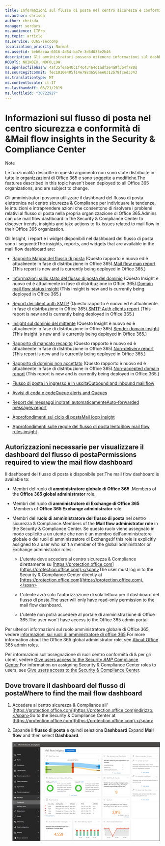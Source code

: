 ```yaml
---
title: Informazioni sul flusso di posta nel centro sicurezza e conformità di &
ms.author: chrisda
author: chrisda
manager: serdars
ms.audience: ITPro
ms.topic: article
ms.service: O365-seccomp
localization_priority: Normal
ms.assetid: beb6acaa-6016-4d54-ba7e-3d6d035e2b46
description: Gli amministratori possono ottenere informazioni sul dashboard del flusso di posta elettronica nel centro sicurezza & Compliance.
ROBOTS: NOINDEX, NOFOLLOW
ms.openlocfilehash: 4af35fea640c1f4c43464d1adf2e4a9f3b4f780d
ms.sourcegitcommit: fec1010e405f14e792d650aee0312b78fced3343
ms.translationtype: MT
ms.contentlocale: it-IT
ms.lasthandoff: 03/21/2019
ms.locfileid: "30722927"
---
```

# <a name="mail-flow-insights-in-the-security--compliance-center"></a><span data-ttu-id="cf75e-103">Informazioni sul flusso di posta nel centro sicurezza e conformità di &</span><span class="sxs-lookup"><span data-stu-id="cf75e-103">Mail flow insights in the Security & Compliance Center</span></span>

> [!NOTE]
> <span data-ttu-id="cf75e-104">Le funzionalità descritte in questo argomento non sono state distribuite in tutte le organizzazioni di Office 365 e sono soggette a modifiche.</span><span class="sxs-lookup"><span data-stu-id="cf75e-104">The features described in this topic haven't been deployed to all Office 365 organizations, and are subject to change.</span></span>

<span data-ttu-id="cf75e-105">Gli amministratori possono utilizzare il dashboard del flusso di posta elettronica nel centro sicurezza & Compliance per individuare le tendenze, le intuizioni e intraprendere azioni che consentono di risolvere i problemi relativi al flusso di posta nella propria organizzazione di Office 365.</span><span class="sxs-lookup"><span data-stu-id="cf75e-105">Admins can use mail flow dashboard in the Security & Compliance Center to discover trends, insights and take actions to fix issues related to mail flow in their Office 365 organization.</span></span>

<span data-ttu-id="cf75e-106">Gli Insight, i report e i widget disponibili nel dashboard del flusso di posta sono i seguenti:</span><span class="sxs-lookup"><span data-stu-id="cf75e-106">The insights, reports, and widgets that are available in the mail flow dashboard are:</span></span>

- <span data-ttu-id="cf75e-107">[Rapporto Mappa del flusso di posta](mfi-mail-flow-map-report.md) (Questo rapporto è nuovo ed è attualmente in fase di distribuzione in Office 365).</span><span class="sxs-lookup"><span data-stu-id="cf75e-107">[Mail flow map report](mfi-mail-flow-map-report.md) (This report is new and is currently being deployed in Office 365.)</span></span>

- <span data-ttu-id="cf75e-108">[Informazioni sullo stato del flusso di posta del dominio](mfi-domain-mail-flow-status-insight.md) (Questo Insight è nuovo ed è attualmente in fase di distribuzione in Office 365).</span><span class="sxs-lookup"><span data-stu-id="cf75e-108">[Domain mail flow status insight](mfi-domain-mail-flow-status-insight.md) (This insight is new and is currently being deployed in Office 365.)</span></span>

- <span data-ttu-id="cf75e-109">[Report dei client auth SMTP](mfi-smtp-auth-clients-report.md) (Questo rapporto è nuovo ed è attualmente in fase di distribuzione in Office 365).</span><span class="sxs-lookup"><span data-stu-id="cf75e-109">[SMTP Auth clients report](mfi-smtp-auth-clients-report.md) (This report is new and is currently being deployed in Office 365.)</span></span>

- <span data-ttu-id="cf75e-110">[Insight sul dominio del mittente](mfi-sender-domain-insight.md) (Questo Insight è nuovo ed è attualmente in fase di distribuzione in Office 365).</span><span class="sxs-lookup"><span data-stu-id="cf75e-110">[Sender domain insight](mfi-sender-domain-insight.md) (This insight is new and is currently being deployed in Office 365.)</span></span>

- <span data-ttu-id="cf75e-111">[Rapporto di mancato recapito](mfi-non-delivery-report.md) (Questo rapporto è nuovo ed è attualmente in fase di distribuzione in Office 365).</span><span class="sxs-lookup"><span data-stu-id="cf75e-111">[Non-delivery report](mfi-non-delivery-report.md) (This report is new and is currently being deployed in Office 365.)</span></span>

- <span data-ttu-id="cf75e-112">[Rapporto di dominio non accettato](mfi-non-accepted-domain-report.md) (Questo rapporto è nuovo ed è attualmente in fase di distribuzione in Office 365).</span><span class="sxs-lookup"><span data-stu-id="cf75e-112">[Non-accepted domain report](mfi-non-accepted-domain-report.md) (This report is new and is currently being deployed in Office 365.)</span></span>

- [<span data-ttu-id="cf75e-113">Flusso di posta in ingresso e in uscita</span><span class="sxs-lookup"><span data-stu-id="cf75e-113">Outbound and inbound mail flow</span></span>](mfi-outbound-and-inbound-mail-flow.md)

- [<span data-ttu-id="cf75e-114">Avvisi di coda e code</span><span class="sxs-lookup"><span data-stu-id="cf75e-114">Queue alerts and Queues</span></span>](mfi-queue-alerts-and-queues.md)

- [<span data-ttu-id="cf75e-115">Report dei messaggi inoltrati automaticamente</span><span class="sxs-lookup"><span data-stu-id="cf75e-115">Auto-forwarded messages report</span></span>](mfi-auto-forwarded-messages-report.md)

- [<span data-ttu-id="cf75e-116">Approfondimenti sul ciclo di posta</span><span class="sxs-lookup"><span data-stu-id="cf75e-116">Mail loop insight</span></span>](mfi-mail-loop-insight.md)

- [<span data-ttu-id="cf75e-117">Approfondimenti sulle regole del flusso di posta lento</span><span class="sxs-lookup"><span data-stu-id="cf75e-117">Slow mail flow rules insight</span></span>](mfi-slow-mail-flow-rules-insight.md)

## <a name="permissions-required-to-view-the-mail-flow-dashboard"></a><span data-ttu-id="cf75e-118">Autorizzazioni necessarie per visualizzare il dashboard del flusso di posta</span><span class="sxs-lookup"><span data-stu-id="cf75e-118">Permissions required to view the mail flow dashboard</span></span>

<span data-ttu-id="cf75e-119">Il dashboard del flusso di posta è disponibile per:</span><span class="sxs-lookup"><span data-stu-id="cf75e-119">The mail flow dashboard is available to:</span></span>

- <span data-ttu-id="cf75e-120">Membri del ruolo di **amministratore globale di Office 365** .</span><span class="sxs-lookup"><span data-stu-id="cf75e-120">Members of the **Office 365 global administrator** role.</span></span>

- <span data-ttu-id="cf75e-121">Membri del ruolo di **amministratore di Exchange di Office 365** .</span><span class="sxs-lookup"><span data-stu-id="cf75e-121">Members of **Office 365 Exchange administrator** role.</span></span>

- <span data-ttu-id="cf75e-122">Membri del **ruolo di amministratore del flusso di posta** nel centro sicurezza & Compliance.</span><span class="sxs-lookup"><span data-stu-id="cf75e-122">Members of the **Mail flow administrator role** in the Security & Compliance Center.</span></span> <span data-ttu-id="cf75e-123">Se questo ruolo viene assegnato in modo esplicito a un utente che non è un membro dell'amministratore globale o dei ruoli di amministratore di Exchange:</span><span class="sxs-lookup"><span data-stu-id="cf75e-123">If this role is explicitly assigned to a user who isn't a member of the global administrator or Exchange administrator roles:</span></span>

  - <span data-ttu-id="cf75e-124">L'utente deve accedere al centro sicurezza & Compliance direttamente su [https://protection.office.com](https://protection.office.com).</span><span class="sxs-lookup"><span data-stu-id="cf75e-124">The user must log in to the Security & Compliance Center directly at [https://protection.office.com](https://protection.office.com).</span></span>

  - <span data-ttu-id="cf75e-125">L'utente avrà solo l'autorizzazione di sola lettura per il dashboard del flusso di posta.</span><span class="sxs-lookup"><span data-stu-id="cf75e-125">The user will only have read-only permission to the mail flow dashboard.</span></span>

  - <span data-ttu-id="cf75e-126">L'utente non potrà accedere al portale di amministrazione di Office 365.</span><span class="sxs-lookup"><span data-stu-id="cf75e-126">The user won't have access to the Office 365 admin portal.</span></span>

<span data-ttu-id="cf75e-127">Per ulteriori informazioni sul ruolo amministratore globale di Office 365, vedere [informazioni sui ruoli di amministratore di office 365](https://docs.microsoft.com/office365/admin/add-users/about-admin-roles).</span><span class="sxs-lookup"><span data-stu-id="cf75e-127">For more information about the Office 365 global administrator role, see [About Office 365 admin roles](https://docs.microsoft.com/office365/admin/add-users/about-admin-roles).</span></span>

<span data-ttu-id="cf75e-128">Per informazioni sull'assegnazione di ruoli centro conformità di & per gli utenti, vedere [Give users access to the Security _AMP_ Compliance Center](https://docs.microsoft.com/office365/securitycompliance/grant-access-to-the-security-and-compliance-center).</span><span class="sxs-lookup"><span data-stu-id="cf75e-128">For information on assigning Security & Compliance Center roles to users, see [Give users access to the Security & Compliance Center](https://docs.microsoft.com/office365/securitycompliance/grant-access-to-the-security-and-compliance-center).</span></span>

## <a name="where-to-find-the-mail-flow-dashboard"></a><span data-ttu-id="cf75e-129">Dove trovare il dashboard del flusso di posta</span><span class="sxs-lookup"><span data-stu-id="cf75e-129">Where to find the mail flow dashboard</span></span>

1. <span data-ttu-id="cf75e-130">Accedere al centro sicurezza & Compliance all' [https://protection.office.com](https://protection.office.com)indirizzo.</span><span class="sxs-lookup"><span data-stu-id="cf75e-130">Go to the Security & Compliance Center at [https://protection.office.com](https://protection.office.com).</span></span>

2. <span data-ttu-id="cf75e-131">Espande il **flusso di posta** e quindi seleziona **Dashboard**.</span><span class="sxs-lookup"><span data-stu-id="cf75e-131">Expand **Mail flow** and then select **Dashboard**.</span></span>

   ![Dashboard del flusso di posta nel centro conformità & sicurezza di Office 365](media/mail-flow-dashboard-v2.png)
